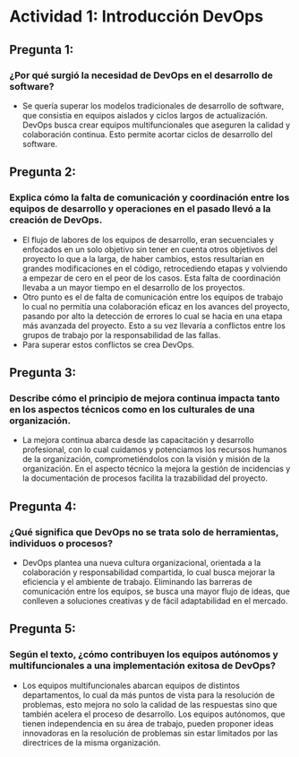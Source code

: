 # Actividad 1: Introducción  DevOps

## Pregunta 1:
### ¿Por qué surgió la necesidad de DevOps en el desarrollo de software?
- Se quería superar los modelos tradicionales de desarrollo de software, que consistia en equipos aislados y ciclos largos de actualización. DevOps busca crear equipos multifuncionales que aseguren la calidad y colaboración continua. Esto permite acortar ciclos de desarrollo del software.

## Pregunta 2:
### Explica cómo la falta de comunicación y coordinación entre los equipos de desarrollo y operaciones en el pasado llevó a la creación de DevOps.
- El flujo de labores de los equipos de desarrollo, eran secuenciales y enfocados en un solo objetivo sin tener en cuenta otros objetivos del proyecto lo que a la larga, de haber cambios, estos resultarían en grandes modificaciones en el código, retrocediendo etapas y volviendo a empezar de cero en el peor de los casos. Esta falta de coordinación llevaba a un mayor tiempo en el desarrollo de los proyectos.
- Otro punto es el de falta de comunicación entre los equipos de trabajo lo cual no permitía una colaboración eficaz en los avances del proyecto, pasando por alto la detección de errores lo cual se hacia en una etapa más avanzada del proyecto. Esto a su vez llevaría a conflictos entre los grupos de trabajo por la responsabilidad de las fallas.
- Para superar estos conflictos se crea DevOps.


## Pregunta 3:
### Describe cómo el principio de mejora continua impacta tanto en los aspectos técnicos como en los culturales de una organización.
- La mejora continua abarca desde las capacitación y desarrollo profesional, con lo cual cuidamos y potenciamos los recursos humanos de la organización, comprometiéndolos con la visión y misión de la organización. En el aspecto técnico la mejora la gestión de incidencias y la documentación de procesos facilita la trazabilidad del proyecto. 

## Pregunta 4:
### ¿Qué significa que DevOps no se trata solo de herramientas, individuos o procesos?
- DevOps plantea una nueva cultura organizacional, orientada a la colaboración y responsabilidad compartida, lo cual busca mejorar la eficiencia y el ambiente de trabajo. Eliminando las barreras de comunicación entre los equipos, se busca una mayor flujo de ideas, que conlleven a soluciones creativas y de fácil adaptabilidad en el mercado.


## Pregunta 5:
### Según el texto, ¿cómo contribuyen los equipos autónomos y multifuncionales a una implementación exitosa de DevOps?
- Los equipos multifuncionales abarcan equipos de distintos departamentos, lo cual da más puntos de vista para la resolución de problemas, esto mejora no solo la calidad de las respuestas sino que también acelera el proceso de desarrollo. Los equipos autónomos, que tienen independencia en su área de trabajo, pueden proponer ideas innovadoras en la resolución de problemas sin estar limitados por las directrices de la misma organización.